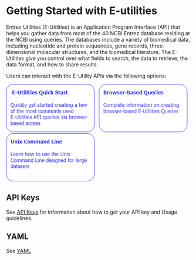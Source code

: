 # Getting Started with E-utilities

Entrez Utilities (E-Utilities) is an Application Program Interface (API) that helps you gather data from most of the 40 NCBI Entrez database residing at the NCBI using queries. The databases include a variety of biomedical data, including nucleotide and protein sequences, gene records, three-dimensional molecular structures, and the biomedical literature.  The E-Utilities give you control over what fields to search, the data to retrieve, the data format, and how to share results. 

Users can interact with the E-Utility APIs via the following options:

[![E-Utilities Quick Start](access/images/quickstart.png)](./access/quickstart.md) &nbsp;    [![Browser-based Entrez API Queries](access/images/browser-based-queries.png)](./access/browser.md) &nbsp;[![Unix Command Line](access/images/unix-command-line.png)](./access/commandline.md)



## API Keys

See [API Keys](https://github.com/jenpetsmit/eutilities/blob/main/access/api_key.md) for information about how to get your API key and Usage guidelines.

## YAML

See [YAML](yaml.md)






